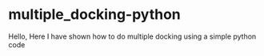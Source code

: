 # multiple_docking-python
Hello,
Here I have shown how to do multiple docking using a simple python code
